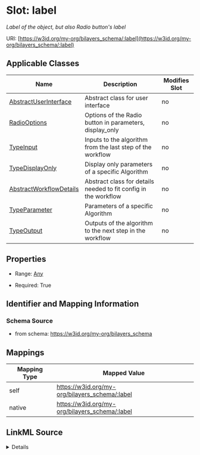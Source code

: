 

# Slot: label


_Label of the object, but also Radio button's label_





URI: [https://w3id.org/my-org/bilayers_schema/:label](https://w3id.org/my-org/bilayers_schema/:label)



<!-- no inheritance hierarchy -->





## Applicable Classes

| Name | Description | Modifies Slot |
| --- | --- | --- |
| [AbstractUserInterface](AbstractUserInterface.md) | Abstract class for user interface |  no  |
| [RadioOptions](RadioOptions.md) | Options of the Radio button in parameters, display_only |  no  |
| [TypeInput](TypeInput.md) | Inputs to the algorithm from the last step of the workflow |  no  |
| [TypeDisplayOnly](TypeDisplayOnly.md) | Display only parameters of a specific Algorithm |  no  |
| [AbstractWorkflowDetails](AbstractWorkflowDetails.md) | Abstract class for details needed to fit config in the workflow |  no  |
| [TypeParameter](TypeParameter.md) | Parameters of a specific Algorithm |  no  |
| [TypeOutput](TypeOutput.md) | Outputs of the algorithm to the next step in the workflow |  no  |







## Properties

* Range: [Any](Any.md)

* Required: True





## Identifier and Mapping Information







### Schema Source


* from schema: https://w3id.org/my-org/bilayers_schema




## Mappings

| Mapping Type | Mapped Value |
| ---  | ---  |
| self | https://w3id.org/my-org/bilayers_schema/:label |
| native | https://w3id.org/my-org/bilayers_schema/:label |




## LinkML Source

<details>
```yaml
name: label
description: Label of the object, but also Radio button's label
from_schema: https://w3id.org/my-org/bilayers_schema
rank: 1000
alias: label
domain_of:
- AbstractWorkflowDetails
- AbstractUserInterface
- RadioOptions
range: Any
required: true

```
</details>